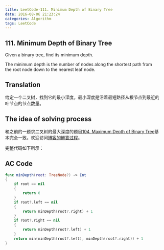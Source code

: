 ```yaml
---
title: LeetCode-111. Minimum Depth of Binary Tree  
date: 2016-08-06 21:23:24  
categories: Algorithm  
tags: LeetCode  
---
```



## 111. Minimum Depth of Binary Tree  

Given a binary tree, find its minimum depth.

The minimum depth is the number of nodes along the shortest path from the root node down to the nearest leaf node.

## Translation

给定一个二叉树，找到它的最小深度。最小深度是沿着最短路径从根节点到最近的叶节点的节点数量。

## The idea of solving process

和之前的一题求二叉树的最大深度的题目[104. Maximum Depth of Binary Tree](https://leetcode.com/problems/maximum-depth-of-binary-tree/)基本完全一致。欢迎访问[博客的解答过程](http://geekbing.com/2016/08/02/LeetCode-104-Maximum-Depth-of-Binary-Tree/)。

完整代码如下所示：

## AC Code

```swift
func minDepth(root: TreeNode?) -> Int
{
    if root == nil
    {
        return 0
    }
    if root?.left == nil
    {
        return minDepth(root?.right) + 1
    }
    if root?.right == nil
    {
        return minDepth(root?.left) + 1
    }
    return min(minDepth(root?.left), minDepth(root?.right)) + 1
}
```